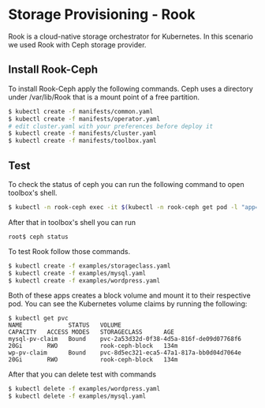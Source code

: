 # Storage Provisioning - Rook

Rook is a cloud-native storage orchestrator for Kubernetes.
In this scenario we used Rook with Ceph storage provider.

## Install Rook-Ceph

To install Rook-Ceph apply the following commands.
Ceph uses a directory under /var/lib/Rook that is a mount point of a free partition.

```bash
$ kubectl create -f manifests/common.yaml
$ kubectl create -f manifests/operator.yaml
# edit cluster.yaml with your preferences before deploy it
$ kubectl create -f manifests/cluster.yaml
$ kubectl create -f manifests/toolbox.yaml
```

## Test

To check the status of ceph you can run the following command to open toolbox's shell.

```bash
$ kubectl -n rook-ceph exec -it $(kubectl -n rook-ceph get pod -l "app=rook-ceph-tools" -o jsonpath='{.items[0].metadata.name}') bash
```

After that in toolbox's shell you can run

```
root$ ceph status
```

To test Rook follow those commands.

```bash
$ kubectl create -f examples/storageclass.yaml
$ kubectl create -f examples/mysql.yaml
$ kubectl create -f examples/wordpress.yaml
```

Both of these apps creates a block volume and mount it to their respective pod. You can see the Kubernetes volume claims by running the following:

```
$ kubectl get pvc
NAME             STATUS   VOLUME                                     CAPACITY   ACCESS MODES   STORAGECLASS      AGE
mysql-pv-claim   Bound    pvc-2a53d32d-0f38-4d5a-816f-de09d07768f6   20Gi       RWO            rook-ceph-block   134m
wp-pv-claim      Bound    pvc-8d5ec321-eca5-47a1-817a-bb0d04d7064e   20Gi       RWO            rook-ceph-block   134m
```

After that you can delete test with commands
```bash
$ kubectl delete -f examples/wordpress.yaml
$ kubectl delete -f examples/mysql.yaml
```
